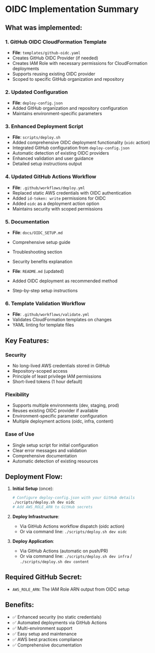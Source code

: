 # OIDC Implementation Summary

## What was implemented:

### 1. GitHub OIDC CloudFormation Template
- **File**: `templates/github-oidc.yaml`
- Creates GitHub OIDC Provider (if needed)
- Creates IAM Role with necessary permissions for CloudFormation deployments
- Supports reusing existing OIDC provider
- Scoped to specific GitHub organization and repository

### 2. Updated Configuration
- **File**: `deploy-config.json`
- Added GitHub organization and repository configuration
- Maintains environment-specific parameters

### 3. Enhanced Deployment Script
- **File**: `scripts/deploy.sh`
- Added comprehensive OIDC deployment functionality (`oidc` action)
- Integrated GitHub configuration from `deploy-config.json`
- Automatic detection of existing OIDC providers
- Enhanced validation and user guidance
- Detailed setup instructions output

### 4. Updated GitHub Actions Workflow
- **File**: `.github/workflows/deploy.yml`
- Replaced static AWS credentials with OIDC authentication
- Added `id-token: write` permissions for OIDC
- Added `oidc` as a deployment action option
- Maintains security with scoped permissions

### 5. Documentation
- **File**: `docs/OIDC_SETUP.md`
- Comprehensive setup guide
- Troubleshooting section
- Security benefits explanation

- **File**: `README.md` (updated)
- Added OIDC deployment as recommended method
- Step-by-step setup instructions

### 6. Template Validation Workflow
- **File**: `.github/workflows/validate.yml`
- Validates CloudFormation templates on changes
- YAML linting for template files

## Key Features:

### Security
- No long-lived AWS credentials stored in GitHub
- Repository-scoped access
- Principle of least privilege IAM permissions
- Short-lived tokens (1 hour default)

### Flexibility
- Supports multiple environments (dev, staging, prod)
- Reuses existing OIDC provider if available
- Environment-specific parameter configuration
- Multiple deployment actions (oidc, infra, content)

### Ease of Use
- Single setup script for initial configuration
- Clear error messages and validation
- Comprehensive documentation
- Automatic detection of existing resources

## Deployment Flow:

1. **Initial Setup** (once):
   ```bash
   # Configure deploy-config.json with your GitHub details
   ./scripts/deploy.sh dev oidc
   # Add AWS_ROLE_ARN to GitHub secrets
   ```

2. **Deploy Infrastructure**:
   - Via GitHub Actions workflow dispatch (oidc action)
   - Or via command line: `./scripts/deploy.sh dev oidc`

3. **Deploy Application**:
   - Via GitHub Actions (automatic on push/PR)
   - Or via command line: `./scripts/deploy.sh dev infra` / `./scripts/deploy.sh dev content`

## Required GitHub Secret:
- `AWS_ROLE_ARN`: The IAM Role ARN output from OIDC setup

## Benefits:
- ✅ Enhanced security (no static credentials)
- ✅ Automated deployments via GitHub Actions
- ✅ Multi-environment support
- ✅ Easy setup and maintenance
- ✅ AWS best practices compliance
- ✅ Comprehensive documentation
